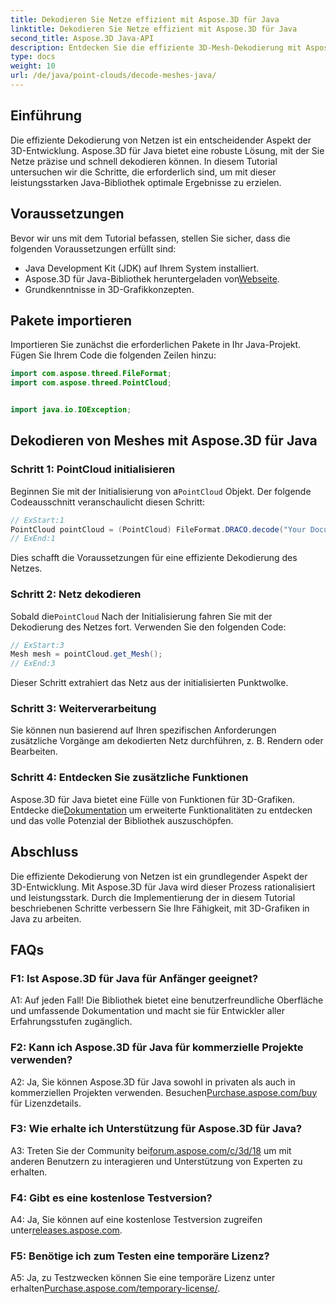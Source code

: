 ```yaml
---
title: Dekodieren Sie Netze effizient mit Aspose.3D für Java
linktitle: Dekodieren Sie Netze effizient mit Aspose.3D für Java
second_title: Aspose.3D Java-API
description: Entdecken Sie die effiziente 3D-Mesh-Dekodierung mit Aspose.3D für Java. Schritt-für-Schritt-Anleitung für Entwickler.
type: docs
weight: 10
url: /de/java/point-clouds/decode-meshes-java/
---
```

## Einführung

Die effiziente Dekodierung von Netzen ist ein entscheidender Aspekt der 3D-Entwicklung. Aspose.3D für Java bietet eine robuste Lösung, mit der Sie Netze präzise und schnell dekodieren können. In diesem Tutorial untersuchen wir die Schritte, die erforderlich sind, um mit dieser leistungsstarken Java-Bibliothek optimale Ergebnisse zu erzielen.

## Voraussetzungen

Bevor wir uns mit dem Tutorial befassen, stellen Sie sicher, dass die folgenden Voraussetzungen erfüllt sind:

- Java Development Kit (JDK) auf Ihrem System installiert.
-  Aspose.3D für Java-Bibliothek heruntergeladen von[Webseite](https://releases.aspose.com/3d/java/).
- Grundkenntnisse in 3D-Grafikkonzepten.

## Pakete importieren

Importieren Sie zunächst die erforderlichen Pakete in Ihr Java-Projekt. Fügen Sie Ihrem Code die folgenden Zeilen hinzu:

```java
import com.aspose.threed.FileFormat;
import com.aspose.threed.PointCloud;


import java.io.IOException;
```

## Dekodieren von Meshes mit Aspose.3D für Java

### Schritt 1: PointCloud initialisieren

 Beginnen Sie mit der Initialisierung von a`PointCloud` Objekt. Der folgende Codeausschnitt veranschaulicht diesen Schritt:

```java
// ExStart:1
PointCloud pointCloud = (PointCloud) FileFormat.DRACO.decode("Your Document Directory" + "point_cloud_no_qp.drc");
// ExEnd:1
```

Dies schafft die Voraussetzungen für eine effiziente Dekodierung des Netzes.

### Schritt 2: Netz dekodieren

 Sobald die`PointCloud` Nach der Initialisierung fahren Sie mit der Dekodierung des Netzes fort. Verwenden Sie den folgenden Code:

```java
// ExStart:3
Mesh mesh = pointCloud.get_Mesh();
// ExEnd:3
```

Dieser Schritt extrahiert das Netz aus der initialisierten Punktwolke.

### Schritt 3: Weiterverarbeitung

Sie können nun basierend auf Ihren spezifischen Anforderungen zusätzliche Vorgänge am dekodierten Netz durchführen, z. B. Rendern oder Bearbeiten.

### Schritt 4: Entdecken Sie zusätzliche Funktionen

 Aspose.3D für Java bietet eine Fülle von Funktionen für 3D-Grafiken. Entdecke die[Dokumentation](https://reference.aspose.com/3d/java/) um erweiterte Funktionalitäten zu entdecken und das volle Potenzial der Bibliothek auszuschöpfen.

## Abschluss

Die effiziente Dekodierung von Netzen ist ein grundlegender Aspekt der 3D-Entwicklung. Mit Aspose.3D für Java wird dieser Prozess rationalisiert und leistungsstark. Durch die Implementierung der in diesem Tutorial beschriebenen Schritte verbessern Sie Ihre Fähigkeit, mit 3D-Grafiken in Java zu arbeiten.

## FAQs

### F1: Ist Aspose.3D für Java für Anfänger geeignet?

A1: Auf jeden Fall! Die Bibliothek bietet eine benutzerfreundliche Oberfläche und umfassende Dokumentation und macht sie für Entwickler aller Erfahrungsstufen zugänglich.

### F2: Kann ich Aspose.3D für Java für kommerzielle Projekte verwenden?

 A2: Ja, Sie können Aspose.3D für Java sowohl in privaten als auch in kommerziellen Projekten verwenden. Besuchen[Purchase.aspose.com/buy](https://purchase.aspose.com/buy) für Lizenzdetails.

### F3: Wie erhalte ich Unterstützung für Aspose.3D für Java?

A3: Treten Sie der Community bei[forum.aspose.com/c/3d/18](https://forum.aspose.com/c/3d/18) um mit anderen Benutzern zu interagieren und Unterstützung von Experten zu erhalten.

### F4: Gibt es eine kostenlose Testversion?

 A4: Ja, Sie können auf eine kostenlose Testversion zugreifen unter[releases.aspose.com](https://releases.aspose.com/).

### F5: Benötige ich zum Testen eine temporäre Lizenz?

 A5: Ja, zu Testzwecken können Sie eine temporäre Lizenz unter erhalten[Purchase.aspose.com/temporary-license/](https://purchase.aspose.com/temporary-license/).
